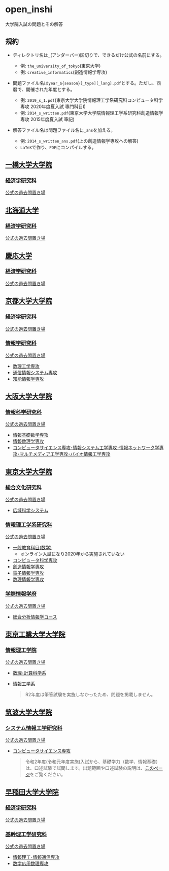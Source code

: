 # open_inshi

大学院入試の問題とその解答

## 規約

- ディレクトリ名は`_`(アンダーバー)区切りで、できるだけ公式の名前にする。
  - 例: `the_university_of_tokyo`(東京大学)
  - 例: `creative_informatics`(創造情報学専攻)
  
- 問題ファイル名は`year_${season}[_type][_lang].pdf`とする。ただし、西暦で、開催された年度とする。
  - 例: `2019_s_1.pdf`(東京大学大学院情報理工学系研究科コンピュータ科学専攻 2020年度夏入試  専門科目I)
  - 例: `2014_s_written.pdf`(東京大学大学院情報理工学系研究科創造情報学専攻 2015年度夏入試 筆記)
  
- 解答ファイル名は問題ファイル名に`_ans`を加える。
  - 例: `2014_s_written_ans.pdf`(上の創造情報学専攻への解答)
  - `LaTeX`で作り、`PDF`にコンパイルする。

## [一橋大学大学院](./hitotsubashi_university)

### [経済学研究科](./hitotsubashi_university/graduate_school_of_economics)

  [公式の過去問置き場](https://www.econ.hit-u.ac.jp/jpn/page/examinee/graduate_admissions/past_exam.html)

## [北海道大学](./hokkaido_university)

### [経済学研究科](./hokkaido_university/graduate_school_of_economics_and_business)

  [公式の過去問置き場](https://www.econ.hokudai.ac.jp/e_exam/daigakuin/pqc/)

## [慶応大学](./keio_university)

### [経済学研究科](./keio_university/graduate_school_of_economics)

[公式の過去問置き場](https://www.keio.ac.jp/ja/grad-admissions/masters/past-exams/)

## [京都大学大学院](./kyoto_university)

### [経済学研究科](./kyoto_university/graduate_school_of_economics)

[公式の過去問置き場](https://www.econ.kyoto-u.ac.jp/top/in-kakomon/)

### [情報学研究科](./kyoto_university/graduate_school_of_informatics)

[公式の過去問置き場](https://www.i.kyoto-u.ac.jp/admission/guide.html)

- [数理工学専攻](./kyoto_university/graduate_school_of_informatics/department_of_applied_mathematics_and_physics)
- [通信情報システム専攻](./kyoto_university/graduate_school_of_informatics/department_of_communications_and_information_engineering)
- [知能情報学専攻](./kyoto_university/graduate_school_of_informatics/department_of_intelligence_science_and_technology)

## [大阪大学大学院](./osaka_university)

### [情報科学研究科](./osaka_university/graduate_school_of_information_science_and_technology)

[公式の過去問置き場](https://www.ist.osaka-u.ac.jp/japanese/admission/past-exam.html)

- [情報基礎数学専攻](./osaka_university/graduate_school_of_information_science_and_technology/department_of_information_and_physical_sciences)
- [情報数理学専攻](./osaka_university/graduate_school_of_information_science_and_technology/department_of_pure_and_applied_mathematics)
- [コンピュータサイエンス専攻･情報システム工学専攻･情報ネットワーク学専攻･マルチメディア工学専攻･バイオ情報工学専攻](./osaka_university/graduate_school_of_information_science_and_technology/others)

## [東京大学大学院](./the_university_of_tokyo)

### [総合文化研究科](./the_university_of_tokyo/graduate_school_of_arts_and_sciences)

[公式の過去問置き場](https://system.c.u-tokyo.ac.jp/p-graduate/guide.html)

- [広域科学システム](./the_university_of_tokyo/graduate_school_of_arts_and_sciences/department_of_general_systems_studies)

### [情報理工学系研究科](./the_university_of_tokyo/graduate_school_of_information_science_and_technology)

[公式の過去問置き場](https://www.i.u-tokyo.ac.jp/edu/entra/examarchive.shtml)

- [一般教育科目(数学)](./the_university_of_tokyo/graduate_school_of_information_science_and_technology/math)
  - オンライン入試になり2020年から実施されていない
- [コンピュータ科学専攻](./the_university_of_tokyo/graduate_school_of_information_science_and_technology/computer_science)
- [創造情報学専攻](./the_university_of_tokyo/graduate_school_of_information_science_and_technology/creative_informatics)
- [電子情報学専攻](./the_university_of_tokyo/graduate_school_of_information_science_and_technology/information_and_communication_engineering)
- [数理情報学専攻](./the_university_of_tokyo/graduate_school_of_information_science_and_technology/mathematical_informatics)

### [学際情報学府](./the_university_of_tokyo/graduate_school_of_interdisciplinary_information_studies)

[公式の過去問置き場](http://www.iii.u-tokyo.ac.jp/admissions/master-pastexams)

- [総合分析情報学コース](./the_university_of_tokyo/graduate_school_of_interdisciplinary_information_studies/applied_computer_science_course)

## [東京工業大学大学院](./tokyo_institute_of_technology)

### [情報理工学院](./tokyo_institute_of_technology)

[公式の過去問置き場](https://www.titech.ac.jp/graduate_school/admissions/past_exam_papers.html)

- [数理･計算科学系](./tokyo_institute_of_technology/graduate_school_of_information_science_and_engineering/department_of_mathematical_and_computing_science)

- [情報工学系](./tokyo_institute_of_technology/graduate_school_of_information_science_and_engineering/department_of_computer_science)

  > R2年度は筆答試験を実施しなかったため、問題を掲載しません。

## [筑波大学大学院](./university_of_tsukuba)

### [システム情報工学研究科](./university_of_tsukuba/graduate_school_of_science_and_technology)

[公式の過去問置き場](https://www.cs.tsukuba.ac.jp/admission/past-exam.html)

- [コンピュータサイエンス専攻](./university_of_tsukuba/graduate_school_of_science_and_technology/department_of_computer_science)

  > 令和2年度(令和元年度実施)入試から、基礎学力（数学、情報基礎）は、口述試験で試問します。出題範囲や口述試験の説明は、[このページ](https://www.cs.tsukuba.ac.jp/admission.html)をご覧ください。

## [早稲田大学大学院](./waseda_university)

### [経済学研究科](/waseda_university/graduate_school_of_economics)

[公式の過去問置き場](https://www.waseda.jp/inst/admission/graduate/past_test/)

### [基幹理工学研究科](/Users/jio/repo/github.com/diohabara/open_inshi/waseda_university/graduate_school_of_fundamental_science_and_engineering)

[公式の過去問置き場](https://www.waseda.jp/inst/admission/graduate/past_test/)

- [情報理工･情報通信専攻](./waseda_university/graduate_school_of_fundamental_science_and_engineering/department_of_communications_and_computer_engineering)
- [数学応用数理専攻](./waseda_university/graduate_school_of_fundamental_science_and_engineering/department_of_pure_and_applied_mathematics)

